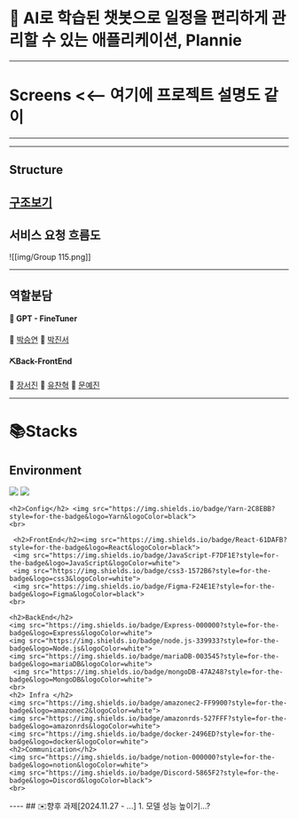 # 📆 AI로 학습된 챗봇으로 일정을 편리하게 관리할 수 있는 애플리케이션, Plannie
------
# Screens <<-- 여기에 프로젝트 설명도 같이

---

----
## Structure
[구조보기]()
---
## 서비스 요청 흐름도


![[img/Group 115.png]]

---
## 역할분담
#### 🔧 GPT - FineTuner
🐁 [박승연](https://github.com/Syeonnny)
🍔 [박진서](https://github.com/orgs/kgu-mission/people/j2nseo)
#### ⛏️Back-FrontEnd
🐧 [장서진](https://github.com/juytj11) 
🐸 [유찬혁](https://github.com/ChanHyuckYou)
🔰 [문예진](https://github.com/orgs/kgu-mission/people/moonyaejin)

-----
# 📚Stacks

<div>
	<h2>Environment</h2><img src="https://img.shields.io/badge/intellijidea-000000?style=for-the-badge&logo=intellijidea&logoColor=white"> <img src="https://img.shields.io/badge/github-181717?style=for-the-badge&logo=github&logoColor=white">
	<br>
	
	<h2>Config</h2> <img src="https://img.shields.io/badge/Yarn-2C8EBB?style=for-the-badge&logo=Yarn&logoColor=black">
	<br>
	
	 <h2>FrontEnd</h2><img src="https://img.shields.io/badge/React-61DAFB?style=for-the-badge&logo=React&logoColor=black"> 
	 <img src="https://img.shields.io/badge/JavaScript-F7DF1E?style=for-the-badge&logo=JavaScript&logoColor=white"> 
	 <img src="https://img.shields.io/badge/css3-1572B6?style=for-the-badge&logo=css3&logoColor=white"> 
	 <img src="https://img.shields.io/badge/Figma-F24E1E?style=for-the-badge&logo=Figma&logoColor=black">
	<br>
	
	<h2>BackEnd</h2>
	<img src="https://img.shields.io/badge/Express-000000?style=for-the-badge&logo=Express&logoColor=white"> 
	<img src="https://img.shields.io/badge/node.js-339933?style=for-the-badge&logo=Node.js&logoColor=white">  
	<img src="https://img.shields.io/badge/mariaDB-003545?style=for-the-badge&logo=mariaDB&logoColor=white">
	 <img src="https://img.shields.io/badge/mongoDB-47A248?style=for-the-badge&logo=MongoDB&logoColor=white">
	<br>
	<h2> Infra </h2>
	<img src="https://img.shields.io/badge/amazonec2-FF9900?style=for-the-badge&logo=amazonec2&logoColor=white"> 
	<img src="https://img.shields.io/badge/amazonrds-527FFF?style=for-the-badge&logo=amazonrds&logoColor=white"> 
	<img src="https://img.shields.io/badge/docker-2496ED?style=for-the-badge&logo=docker&logoColor=white">
	<h2>Communication</h2>
	<img src="https://img.shields.io/badge/notion-000000?style=for-the-badge&logo=notion&logoColor=white"> 
	<img src="https://img.shields.io/badge/Discord-5865F2?style=for-the-badge&logo=Discord&logoColor=black">
	<br>
	
</div>
----
##  ✉️향후 과제[2024.11.27 - ...]
1. 모델 성능 높이기...?
